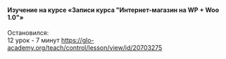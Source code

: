 #### Изучение на курсе «Записи курса "Интернет-магазин на WP + Woo 1.0"»   
  Остановился:  
    12 урок - 7 минут
      https://glo-academy.org/teach/control/lesson/view/id/20703275